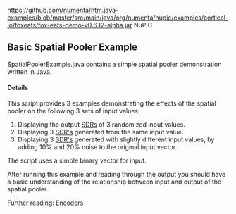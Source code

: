 https://github.com/numenta/htm.java-examples/blob/master/src/main/java/org/numenta/nupic/examples/cortical_io/foxeats/fox-eats-demo-v0.6.12-alpha.jar NuPIC

## Basic Spatial Pooler Example

SpatialPoolerExample.java contains a simple spatial pooler demonstration written in Java.

#### Details

This script provides 3 examples demonstrating the effects of the spatial pooler on the following 3 sets of input values:
		
1. Displaying the output [SDRs](https://github.com/numenta/nupic/wiki/Sparse-Distributed-Representations) of 3 randomized input values.
2. Displaying 3 [SDR's](https://github.com/numenta/nupic/wiki/Sparse-Distributed-Representations) generated from the same input value.
3. Displaying 3 [SDR's](https://github.com/numenta/nupic/wiki/Sparse-Distributed-Representations) generated with slightly different input values, by adding 10% and 20% noise to the original input vector.

The script uses a simple binary vector for input.

After running this example and reading through the output you should have a basic understanding of the relationship between input and output of the spatial pooler.


Further reading: [Encoders](https://github.com/numenta/nupic/wiki/Encoders)
